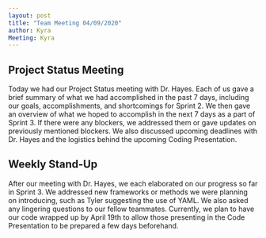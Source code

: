 ```yaml
---
layout: post
title: "Team Meeting 04/09/2020"
author: Kyra
Meeting: Kyra
---
```


## Project Status Meeting
Today we had our Project Status meeting with Dr. Hayes. Each of us gave a brief summary of what we had accomplished in the past 7 days, including our goals, accomplishments, and shortcomings for Sprint 2. We then gave an overview of what we hoped to accomplish in the next 7 days as a part of Sprint 3. If there were any blockers, we addressed them or gave updates on previously mentioned blockers. We also discussed upcoming deadlines with Dr. Hayes and the logistics behind the upcoming Coding Presentation.


## Weekly Stand-Up
After our meeting with Dr. Hayes, we each elaborated on our progress so far in Sprint 3. We addressed new frameworks or methods we were planning on introducing, such as Tyler suggesting the use of YAML. We also asked any lingering questions to our fellow teammates. Currently, we plan to have our code wrapped up by April 19th to allow those presenting in the Code Presentation to be prepared a few days beforehand.
